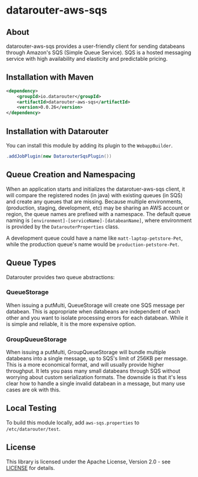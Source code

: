 # datarouter-aws-sqs

## About

datarouter-aws-sqs provides a user-friendly client for sending databeans through Amazon's SQS (Simple Queue Service). 
SQS is a hosted messaging service with high availability and elasticity and predictable pricing.

## Installation with Maven

```xml
<dependency>
	<groupId>io.datarouter</groupId>
	<artifactId>datarouter-aws-sqs</artifactId>
	<version>0.0.26</version>
</dependency>
```

## Installation with Datarouter

You can install this module by adding its plugin to the `WebappBuilder`.

```java
.addJobPlugin(new DatarouterSqsPlugin())
```

## Queue Creation and Namespacing

When an application starts and initializes the datarotuer-aws-sqs client, it will compare the registered nodes (in java)
with existing queues (in SQS) and create any queues that are missing.  Because multiple environments, 
(production, staging, development, etc) may be sharing an AWS account or region, the queue names are prefixed with a
namespace.  The default queue naming is `[environment]-[serviceName]-[databeanName]`, where environment is provided
by the `DatarouterProperties` class.

A development queue could have a name like `matt-laptop-petstore-Pet`, while the production queue's name would be
`production-petstore-Pet`.

## Queue Types

Datarouter provides two queue abstractions:

### QueueStorage

When issuing a putMulti, QueueStorage will create one SQS message per databean.  This is appropriate when databeans are
independent of each other and you want to isolate processing errors for each databean.  While it is simple and reliable, 
it is the more expensive option.

### GroupQueueStorage

When issuing a putMulti, GroupQueueStorage will bundle multiple databeans into a single message, up to SQS's limit of 
256KB per message.  This is a more economical format, and will usually provide higher throughput.  It lets you pass many
small databeans through SQS without worrying about custom serialization formats.  The downside is that it's less clear 
how to handle a single invalid databean in a message, but many use cases are ok with this.


## Local Testing
To build this module locally, add `aws-sqs.properties` to `/etc/datarouter/test`.

## License

This library is licensed under the Apache License, Version 2.0 - see [LICENSE](../LICENSE) for details.
